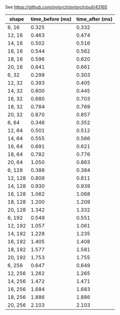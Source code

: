 See https://github.com/pytorch/pytorch/pull/43165

| shape | time_before (ms) | time_after (ms) |
| --- | --- | --- | 
| 6, 16  |  0.325 |  0.332 | 
| 12, 16  |  0.463 |  0.474 | 
| 14, 16  |  0.502 |  0.516 | 
| 16, 16  |  0.544 |  0.562 | 
| 18, 16  |  0.596 |  0.620 | 
| 20, 16  |  0.641 |  0.661 | 
| 6, 32  |  0.299 |  0.303 | 
| 12, 32  |  0.393 |  0.405 | 
| 14, 32  |  0.600 |  0.445 | 
| 16, 32  |  0.680 |  0.703 | 
| 18, 32  |  0.784 |  0.769 | 
| 20, 32  |  0.870 |  0.857 | 
| 6, 64  |  0.346 |  0.352 | 
| 12, 64  |  0.501 |  0.512 | 
| 14, 64  |  0.555 |  0.566 | 
| 16, 64  |  0.691 |  0.621 | 
| 18, 64  |  0.782 |  0.776 | 
| 20, 64  |  1.050 |  0.863 | 
| 6, 128  |  0.388 |  0.384 | 
| 12, 128  |  0.809 |  0.811 | 
| 14, 128  |  0.930 |  0.939 | 
| 16, 128  |  1.062 |  1.068 | 
| 18, 128  |  1.200 |  1.209 | 
| 20, 128  |  1.342 |  1.332 | 
| 6, 192  |  0.549 |  0.551 | 
| 12, 192  |  1.057 |  1.061 | 
| 14, 192  |  1.228 |  1.235 | 
| 16, 192  |  1.405 |  1.408 | 
| 18, 192  |  1.577 |  1.581 | 
| 20, 192  |  1.753 |  1.755 | 
| 6, 256  |  0.647 |  0.649 | 
| 12, 256  |  1.262 |  1.265 | 
| 14, 256  |  1.472 |  1.471 | 
| 16, 256  |  1.684 |  1.683 | 
| 18, 256  |  1.886 |  1.886 | 
| 20, 256  |  2.103 |  2.103 | 
